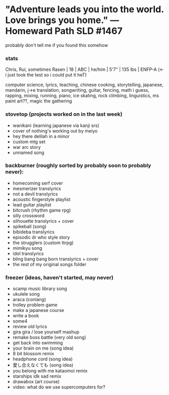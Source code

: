 # "Adventure leads you into the world. Love brings you home." — Homeward Path SLD #1467

probably don't tell me if you found this somehow

### stats
Chris, Rui, sometimes Rasen | 18 | ABC | he/him | 5'7" | 135 lbs | ENFP-A (<- i just took the test so i could put it heT)

computer science, lyrics, teaching, chinese cooking, storytelling, japanese, mandarin, j->e translation, songwriting, guitar, fencing, 
math i guess, rapping, mixing, running, piano, ice skating, rock climbing, linguistics, ms paint art??, magic the gathering

### stovetop (projects worked on in the last week)
- wanikani (learning japanese via kanji srs)
- cover of nothing's working out by meiyo
- hey there delilah in a minor
- custom mtg set
- war arc story
- unnamed song

### backburner (roughly sorted by probably soon to probably never):
- homecoming serf cover
- mesmerizer translyrics
- not a devil translyrics
- acoustic fingerstyle playlist
- lead guitar playlist
- bitcrush (rhythm game rpg)
- silly crossword
- silhouette translyrics + cover
- spikeball (song)
- bibideba translyrics
- episodic dr who style story
- the strugglers (custom ttrpg)
- mimikyu song
- idol translyrics
- bling bang bang born translyrics + cover
- the rest of my original songs folder

### freezer (ideas, haven't started, may never)
- scamp music library song
- ukulele song
- araca (conlang)
- trolley problem game
- make a japanese course
- write a book
- some4
- review old lyrics
- gira gira / lose yourself mashup
- remake boss battle (very old song)
- get back into swimming
- your brain on me (song idea)
- 8 bit blossom remix
- headphone cord (song idea)
- 愛し合えなくても (song idea)
- you belong with me kataomoi remix
- starships idk sad remix
- drawabox (art course)
- video: what do we use supercomputers for?
